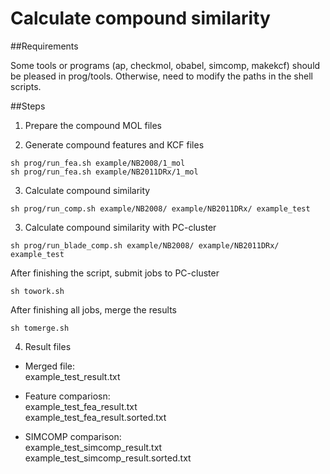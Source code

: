 Calculate compound similarity 
=============================

##Requirements

Some tools or programs (ap, checkmol, obabel, simcomp, makekcf) should be pleased in prog/tools. 
Otherwise, need to modify the paths in the shell scripts.

##Steps

1. Prepare the compound MOL files

2. Generate compound features and KCF files
  ```
  sh prog/run_fea.sh example/NB2008/1_mol
  sh prog/run_fea.sh example/NB2011DRx/1_mol
  ```

3. Calculate compound similarity
  ```
  sh prog/run_comp.sh example/NB2008/ example/NB2011DRx/ example_test
  ```

3. Calculate compound similarity with PC-cluster
  ```
  sh prog/run_blade_comp.sh example/NB2008/ example/NB2011DRx/ example_test
  ```
  After finishing the script, submit jobs to PC-cluster
  ```
  sh towork.sh
  ```
  After finishing all jobs, merge the results
  ```
  sh tomerge.sh
  ```

4. Result files
  - Merged file:  
    example_test_result.txt  
   
  - Feature compariosn:  
    example_test_fea_result.txt  
    example_test_fea_result.sorted.txt  
   
  - SIMCOMP comparison:   
    example_test_simcomp_result.txt  
    example_test_simcomp_result.sorted.txt  
